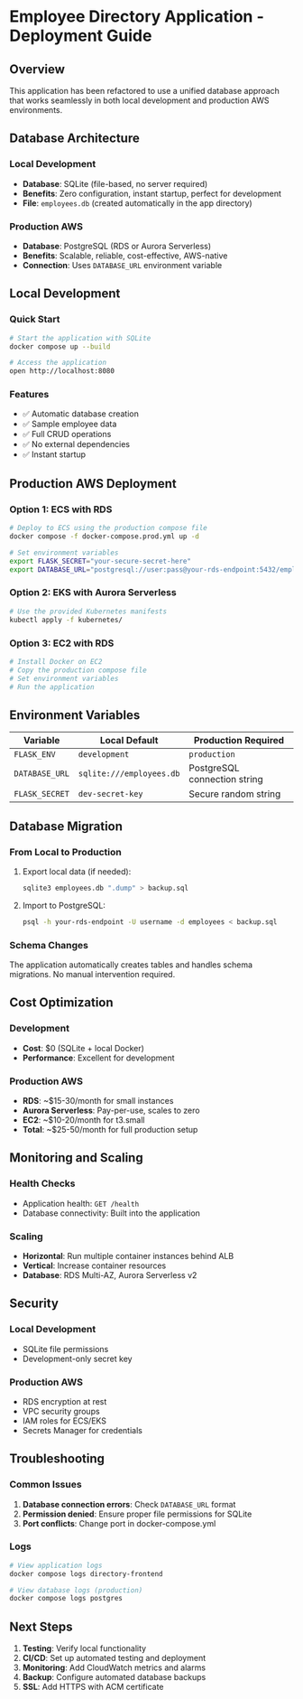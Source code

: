 # Employee Directory Application - Deployment Guide

## Overview
This application has been refactored to use a unified database approach that works seamlessly in both local development and production AWS environments.

## Database Architecture

### Local Development
- **Database**: SQLite (file-based, no server required)
- **Benefits**: Zero configuration, instant startup, perfect for development
- **File**: `employees.db` (created automatically in the app directory)

### Production AWS
- **Database**: PostgreSQL (RDS or Aurora Serverless)
- **Benefits**: Scalable, reliable, cost-effective, AWS-native
- **Connection**: Uses `DATABASE_URL` environment variable

## Local Development

### Quick Start
```bash
# Start the application with SQLite
docker compose up --build

# Access the application
open http://localhost:8080
```

### Features
- ✅ Automatic database creation
- ✅ Sample employee data
- ✅ Full CRUD operations
- ✅ No external dependencies
- ✅ Instant startup

## Production AWS Deployment

### Option 1: ECS with RDS
```bash
# Deploy to ECS using the production compose file
docker compose -f docker-compose.prod.yml up -d

# Set environment variables
export FLASK_SECRET="your-secure-secret-here"
export DATABASE_URL="postgresql://user:pass@your-rds-endpoint:5432/employees"
```

### Option 2: EKS with Aurora Serverless
```bash
# Use the provided Kubernetes manifests
kubectl apply -f kubernetes/
```

### Option 3: EC2 with RDS
```bash
# Install Docker on EC2
# Copy the production compose file
# Set environment variables
# Run the application
```

## Environment Variables

| Variable | Local Default | Production Required |
|----------|---------------|-------------------|
| `FLASK_ENV` | `development` | `production` |
| `DATABASE_URL` | `sqlite:///employees.db` | PostgreSQL connection string |
| `FLASK_SECRET` | `dev-secret-key` | Secure random string |

## Database Migration

### From Local to Production
1. Export local data (if needed):
   ```bash
   sqlite3 employees.db ".dump" > backup.sql
   ```

2. Import to PostgreSQL:
   ```bash
   psql -h your-rds-endpoint -U username -d employees < backup.sql
   ```

### Schema Changes
The application automatically creates tables and handles schema migrations. No manual intervention required.

## Cost Optimization

### Development
- **Cost**: $0 (SQLite + local Docker)
- **Performance**: Excellent for development

### Production AWS
- **RDS**: ~$15-30/month for small instances
- **Aurora Serverless**: Pay-per-use, scales to zero
- **EC2**: ~$10-20/month for t3.small
- **Total**: ~$25-50/month for full production setup

## Monitoring and Scaling

### Health Checks
- Application health: `GET /health`
- Database connectivity: Built into the application

### Scaling
- **Horizontal**: Run multiple container instances behind ALB
- **Vertical**: Increase container resources
- **Database**: RDS Multi-AZ, Aurora Serverless v2

## Security

### Local Development
- SQLite file permissions
- Development-only secret key

### Production AWS
- RDS encryption at rest
- VPC security groups
- IAM roles for ECS/EKS
- Secrets Manager for credentials

## Troubleshooting

### Common Issues
1. **Database connection errors**: Check `DATABASE_URL` format
2. **Permission denied**: Ensure proper file permissions for SQLite
3. **Port conflicts**: Change port in docker-compose.yml

### Logs
```bash
# View application logs
docker compose logs directory-frontend

# View database logs (production)
docker compose logs postgres
```

## Next Steps

1. **Testing**: Verify local functionality
2. **CI/CD**: Set up automated testing and deployment
3. **Monitoring**: Add CloudWatch metrics and alarms
4. **Backup**: Configure automated database backups
5. **SSL**: Add HTTPS with ACM certificate
